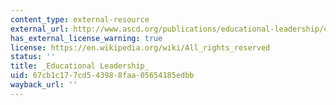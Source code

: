 ```yaml
---
content_type: external-resource
external_url: http://www.ascd.org/publications/educational-leadership/current-issue.aspx
has_external_license_warning: true
license: https://en.wikipedia.org/wiki/All_rights_reserved
status: ''
title: _Educational Leadership_
uid: 67cb1c17-7cd5-4398-8faa-05654185edbb
wayback_url: ''
---
```

